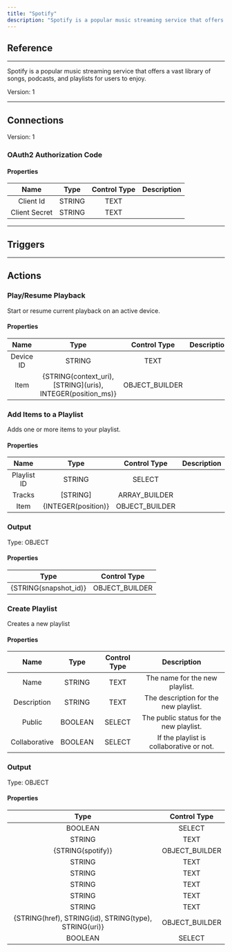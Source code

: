```yaml
---
title: "Spotify"
description: "Spotify is a popular music streaming service that offers a vast library of songs, podcasts, and playlists for users to enjoy."
---
```

## Reference
<hr />

Spotify is a popular music streaming service that offers a vast library of songs, podcasts, and playlists for users to enjoy.



Version: 1

<hr />



## Connections

Version: 1


### OAuth2 Authorization Code

#### Properties

|      Name      |     Type     |     Control Type     |     Description     |
|:--------------:|:------------:|:--------------------:|:-------------------:|
| Client Id | STRING | TEXT  |  |
| Client Secret | STRING | TEXT  |  |





<hr />



## Triggers



<hr />



## Actions


### Play/Resume Playback
Start or resume current playback on an active device.

#### Properties

|      Name      |     Type     |     Control Type     |     Description     |
|:--------------:|:------------:|:--------------------:|:-------------------:|
| Device ID | STRING | TEXT  |  |
| Item | {STRING\(context_uri), [STRING]\(uris), INTEGER\(position_ms)} | OBJECT_BUILDER  |  |




### Add Items to a Playlist
Adds one or more items to your playlist.

#### Properties

|      Name      |     Type     |     Control Type     |     Description     |
|:--------------:|:------------:|:--------------------:|:-------------------:|
| Playlist ID | STRING | SELECT  |  |
| Tracks | [STRING] | ARRAY_BUILDER  |  |
| Item | {INTEGER\(position)} | OBJECT_BUILDER  |  |


### Output



Type: OBJECT


#### Properties

|     Type     |     Control Type     |
|:------------:|:--------------------:|
| {STRING\(snapshot_id)} | OBJECT_BUILDER  |






### Create Playlist
Creates a new playlist

#### Properties

|      Name      |     Type     |     Control Type     |     Description     |
|:--------------:|:------------:|:--------------------:|:-------------------:|
| Name | STRING | TEXT  |  The name for the new playlist.  |
| Description | STRING | TEXT  |  The description for the new playlist.  |
| Public | BOOLEAN | SELECT  |  The public status for the new playlist.  |
| Collaborative | BOOLEAN | SELECT  |  If the playlist is collaborative or not.  |


### Output



Type: OBJECT


#### Properties

|     Type     |     Control Type     |
|:------------:|:--------------------:|
| BOOLEAN | SELECT  |
| STRING | TEXT  |
| {STRING\(spotify)} | OBJECT_BUILDER  |
| STRING | TEXT  |
| STRING | TEXT  |
| STRING | TEXT  |
| STRING | TEXT  |
| STRING | TEXT  |
| {STRING\(href), STRING\(id), STRING\(type), STRING\(uri)} | OBJECT_BUILDER  |
| BOOLEAN | SELECT  |






